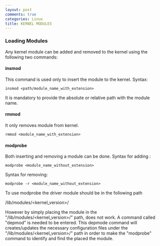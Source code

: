 ```yaml
---
layout: post
comments: true
categories: Linux
title: KERNEL MODULES
---
```


### Loading Modules
Any kernel module can be added and removed to the kernel using the following two commands:

#### insmod 
This command is used only to insert the module to the kernel. 
Syntax: 
```
insmod <path/module_name_with_extension>
```
It is mandatory to provide the absolute or relative path with the module name.

#### rmmod 
It only removes module from kernel.
```
rmmod <module_name_with_extension>
```

#### modprobe 
Both inserting and removing a module can be done.
Syntax for adding :
```
modprobe <module_name_without_extension>
```
Syntax for removing:
```
modprobe -r <module_name_without_extension>
```
To use modprobe the driver module should be in the following path

/lib/modules/<kernel_version>/

However by simply placing the module in the "/lib/modules/<kernel_version>/" path, does not work. A command called "depmod" is needed to be entered. This depmode command will creates/updates the necessary configuration files under the "/lib/modules/<kernel_version>/" path in order to make the "modprobe" command to identify and find the placed the module.


